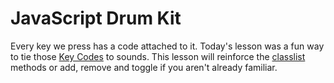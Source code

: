 # JavaScript Drum Kit
Every key we press has a code attached to it. Today's lesson was a fun way to tie those [Key Codes](http://keycode.info/) to sounds. This lesson will reinforce the [classlist](https://www.w3schools.com/jsref/prop_element_classlist.asp) methods or add, remove and toggle if you aren't already familiar.